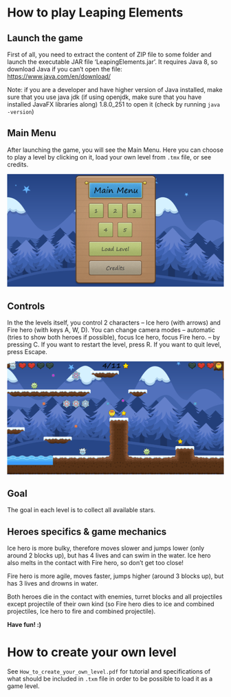 # How to play Leaping Elements

## Launch the game
First of all, you need to extract the content of ZIP file to some folder and launch the
executable JAR file ‘LeapingElements.jar’. It requires Java 8, so download Java if you can’t open the
file:
https://www.java.com/en/download/

Note: if you are a developer and have higher version of Java installed, make sure that you use java
jdk (if using openjdk, make sure that you have installed JavaFX libraries along) 1.8.0_251 to open it (check by running `java -version`)

## Main Menu
After launching the game, you will see the Main Menu. Here you can choose to play a level
by clicking on it, load your own level from `.tmx` file, or see credits.

<p align="center">
 <img src="/screenshots/MainMenu.png" hight="auto" width="700">
</p>

## Controls
In the the levels itself, you control 2 characters – Ice hero (with arrows) and Fire hero (with
keys A, W, D). You can change camera modes – automatic (tries to show both heroes if possible),
focus Ice hero, focus Fire hero. – by pressing C. If you want to restart the level, press R. If you want to
quit level, press Escape.

<p align="center">
 <img src="/screenshots/Game.png" hight="auto" width="700">
</p>

## Goal
The goal in each level is to collect all available stars.

## Heroes specifics & game mechanics
Ice hero is more bulky, therefore moves slower and jumps lower (only around 2 blocks up),
but has 4 lives and can swim in the water. Ice hero also melts in the contact with Fire hero, so don’t
get too close!

Fire hero is more agile, moves faster, jumps higher (around 3 blocks up), but has 3 lives and
drowns in water.

Both heroes die in the contact with enemies, turret blocks and all projectiles except projectile
of their own kind (so Fire hero dies to ice and combined projectiles, Ice hero to fire and combined
projectile).

**Have fun! :)**

# How to create your own level
See `How_to_create_your_own_level.pdf` for tutorial and specifications of what should be included in `.txm` file in order to be possible to load it as a game level.
